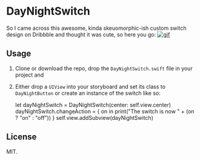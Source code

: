 # DayNightSwitch
So I came across this awesome, kinda skeuomorphic-ish custom switch design on Dribbble and thought it was cute, so here you go:
[![gif](https://d13yacurqjgara.cloudfront.net/users/470545/screenshots/1909289/switch_02.gif)](https://dribbble.com/shots/1909289-Day-Night-Toggle-Button-GIF)

## Usage
1. Clone or download the repo, drop the `DayNightSwitch.swift` file in your project and 
2. Either drop a `UIView` into your storyboard and set its class to `DayNightButton` or create an instance of the switch like so:

    let dayNightSwitch = DayNightSwitch(center: self.view.center)
    dayNightSwitch.changeAction = { on in
        print("The switch is now " + (on ? "on" : "off"))
    }
    self.view.addSubview(dayNightSwitch)

## License
MIT.
